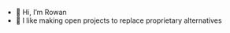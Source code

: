 - 👋 Hi, I’m Rowan
- 👀 I like making open projects to replace proprietary alternatives

<!---
rowanbl/rowanbl is a ✨ special ✨ repository because its `README.md` (this file) appears on your GitHub profile.
You can click the Preview link to take a look at your changes.
--->
